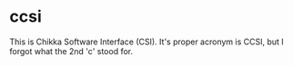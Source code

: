 ccsi
====

This is Chikka Software Interface (CSI). It's proper acronym is CCSI, but I forgot what the 2nd 'c' stood for.
